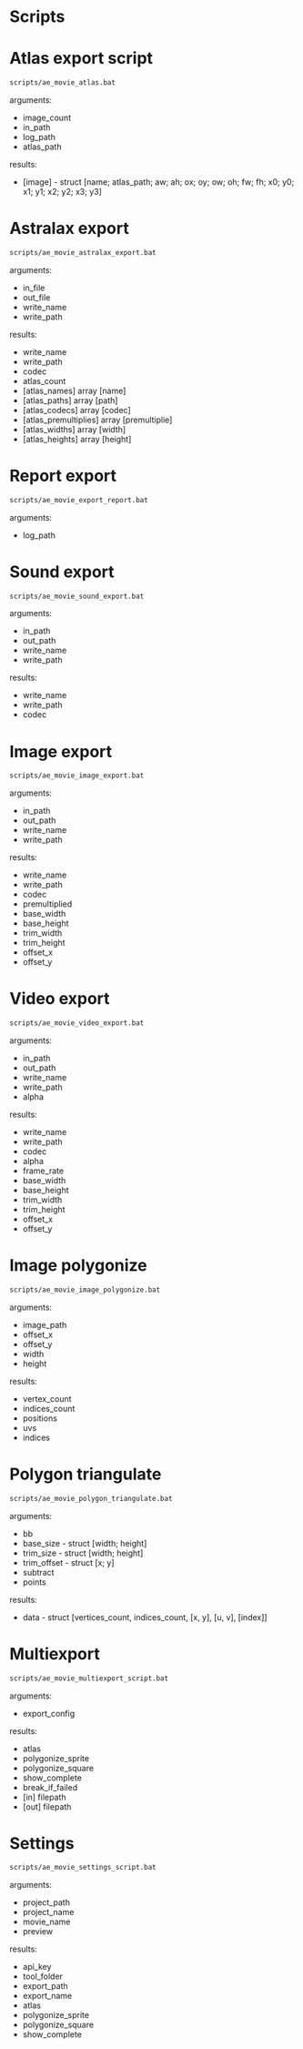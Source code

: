 # Scripts

# Atlas export script
```sh
scripts/ae_movie_atlas.bat
```
arguments:
* image_count
* in_path
* log_path
* atlas_path

results:
* [image] - struct [name; atlas_path; aw; ah; ox; oy; ow; oh; fw; fh; x0; y0; x1; y1; x2; y2; x3; y3]

# Astralax export
```sh
scripts/ae_movie_astralax_export.bat
```
arguments:
* in_file
* out_file
* write_name
* write_path

results:
* write_name
* write_path
* codec
* atlas_count
* [atlas_names] array [name]
* [atlas_paths] array [path]
* [atlas_codecs] array [codec]
* [atlas_premultiplies] array [premultiplie]
* [atlas_widths] array [width]
* [atlas_heights] array [height]

# Report export 
```sh
scripts/ae_movie_export_report.bat
```
arguments:
* log_path

# Sound export
```sh
scripts/ae_movie_sound_export.bat
```
arguments:
* in_path
* out_path
* write_name
* write_path

results:
* write_name
* write_path
* codec

# Image export
```sh
scripts/ae_movie_image_export.bat
```
arguments:
* in_path
* out_path
* write_name
* write_path

results:
* write_name
* write_path
* codec
* premultiplied
* base_width
* base_height
* trim_width
* trim_height
* offset_x
* offset_y

# Video export
```sh
scripts/ae_movie_video_export.bat
```
arguments:
* in_path
* out_path
* write_name
* write_path
* alpha

results:
* write_name
* write_path
* codec
* alpha
* frame_rate
* base_width
* base_height
* trim_width
* trim_height
* offset_x
* offset_y

# Image polygonize
```sh
scripts/ae_movie_image_polygonize.bat
```
arguments:
* image_path
* offset_x
* offset_y
* width
* height

results:
* vertex_count
* indices_count
* positions
* uvs
* indices

# Polygon triangulate
```sh
scripts/ae_movie_polygon_triangulate.bat
```
arguments:
* bb
* base_size - struct [width; height]
* trim_size - struct [width; height]
* trim_offset - struct [x; y]
* subtract
* points

results:
* data - struct [vertices_count, indices_count, [x, y], [u, v], [index]]

# Multiexport
```sh
scripts/ae_movie_multiexport_script.bat
```
arguments:
* export_config

results:
* atlas
* polygonize_sprite
* polygonize_square
* show_complete
* break_if_failed
* [in] filepath
* [out] filepath

# Settings
```sh
scripts/ae_movie_settings_script.bat
```
arguments:
* project_path
* project_name
* movie_name
* preview

results:
* api_key
* tool_folder
* export_path
* export_name
* atlas
* polygonize_sprite
* polygonize_square
* show_complete


